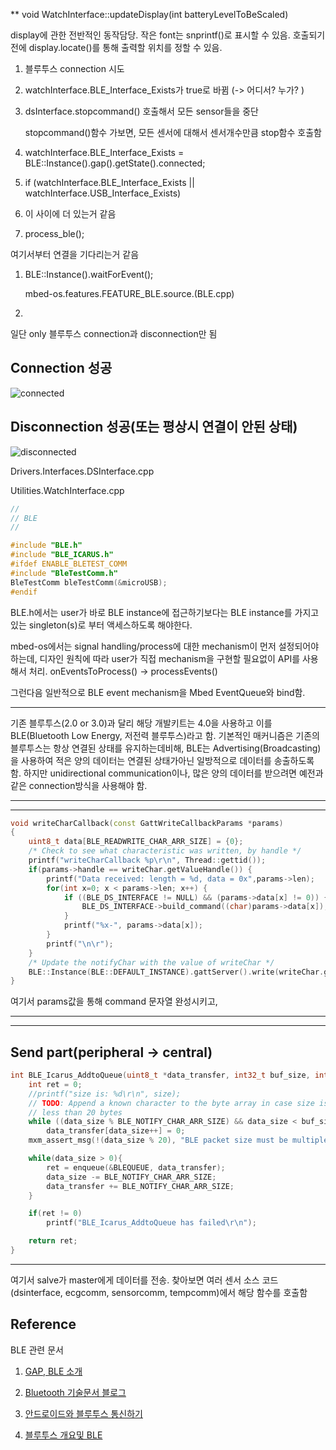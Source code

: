 ** void WatchInterface::updateDisplay(int batteryLevelToBeScaled)

display에 관한 전반적인 동작담당.
작은 font는 snprintf()로 표시할 수 있음.
호출되기전에 display.locate()를 통해 출력할 위치를 정할 수 있음.



1. 블루투스 connection 시도 

2. watchInterface.BLE_Interface_Exists가 true로 바뀜 (-> 어디서? 누가? )

3. dsInterface.stopcommand() 호출해서 모든 sensor들을 중단
	
	stopcommand()함수 가보면, 모든 센서에 대해서 센서개수만큼 stop함수 호출함
	
4. watchInterface.BLE_Interface_Exists = BLE::Instance().gap().getState().connected;

5. if (watchInterface.BLE_Interface_Exists || watchInterface.USB_Interface_Exists) 

6. 이 사이에 더 있는거 같음

7. process_ble();

여기서부터 연결을 기다리는거 같음

1. BLE::Instance().waitForEvent();
	
	mbed-os.features.FEATURE_BLE.source.(BLE.cpp)

2. 


일단 only 블루투스 connection과 disconnection만 됨

## Connection 성공

![connected](./images/conn.jpg)

## Disconnection 성공(또는 평상시 연결이 안된 상태)

![disconnected](./images/disconn.jpg)




Drivers.Interfaces.DSInterface.cpp

Utilities.WatchInterface.cpp

```c++
//
// BLE
//

#include "BLE.h"
#include "BLE_ICARUS.h"
#ifdef ENABLE_BLETEST_COMM
#include "BleTestComm.h"
BleTestComm bleTestComm(&microUSB);
#endif
```

BLE.h에서는 user가 바로 BLE instance에 접근하기보다는 BLE instance를 가지고 있는 singleton(s)로 부터 액세스하도록 해야한다.

mbed-os에서는 signal handling/process에 대한 mechanism이 먼저 설정되어야 하는데, 디자인 원칙에 따라 user가 직접 mechanism을 구현할 필요없이
API를 사용해서 처리. onEventsToProcess() -> processEvents()

그런다음 일반적으로 BLE event mechanism을 Mbed EventQueue와 bind함.


***

기존 블루투스(2.0 or 3.0)과 달리 해당 개발키트는 4.0을 사용하고 이를 BLE(Bluetooth Low Energy, 저전력 블루투스)라고 함.
기본적인 매커니즘은 기존의 블루투스는 항상 연결된 상태를 유지하는데비해, BLE는 Advertising(Broadcasting)을 사용하여 적은 양의 데이터는 연결된 상태가아닌
일방적으로 데이터를 송출하도록 함. 하지만 unidirectional communication이나, 많은 양의 데이터를 받으려면 예전과 같은 connection방식을 사용해야 함.


***

***

```c++
void writeCharCallback(const GattWriteCallbackParams *params)
{
	uint8_t data[BLE_READWRITE_CHAR_ARR_SIZE] = {0};
	/* Check to see what characteristic was written, by handle */
	printf("writeCharCallback %p\r\n", Thread::gettid());
	if(params->handle == writeChar.getValueHandle()) {
		printf("Data received: length = %d, data = 0x",params->len);
		for(int x=0; x < params->len; x++) {
			if ((BLE_DS_INTERFACE != NULL) && (params->data[x] != 0)) {
				BLE_DS_INTERFACE->build_command((char)params->data[x]);
			}
			printf("%x-", params->data[x]);
		}
		printf("\n\r");
	}
	/* Update the notifyChar with the value of writeChar */
	BLE::Instance(BLE::DEFAULT_INSTANCE).gattServer().write(writeChar.getValueHandle(), data, BLE_READWRITE_CHAR_ARR_SIZE);
}
```

여기서 params값을 통해 command 문자열 완성시키고, 

***

***

## Send part(peripheral -> central)

```c++
int BLE_Icarus_AddtoQueue(uint8_t *data_transfer, int32_t buf_size, int32_t data_size) {
	int ret = 0;
	//printf("size is: %d\r\n", size);
	// TODO: Append a known character to the byte array in case size is
	// less than 20 bytes
	while ((data_size % BLE_NOTIFY_CHAR_ARR_SIZE) && data_size < buf_size)
		data_transfer[data_size++] = 0;
	mxm_assert_msg(!(data_size % 20), "BLE packet size must be multiple of 20 bytes");

	while(data_size > 0){
		ret = enqueue(&BLEQUEUE, data_transfer);
		data_size -= BLE_NOTIFY_CHAR_ARR_SIZE;
		data_transfer += BLE_NOTIFY_CHAR_ARR_SIZE;
	}

	if(ret != 0)
		printf("BLE_Icarus_AddtoQueue has failed\r\n");

	return ret;
}
```

***

여기서 salve가 master에게 데이터를 전송. 찾아보면 여러 센서 소스 코드(dsinterface, ecgcomm, sensorcomm, tempcomm)에서 해당 함수를 호출함

## Reference

BLE 관련 문서

1. [GAP, BLE 소개](http://www.hardcopyworld.com/ngine/aduino/index.php/archives/1132)

2. [Bluetooth 기술문서 블로그](http://www.hardcopyworld.com/gnuboard5/bbs/board.php?bo_table=lecture_iot&wr_id=11)

3. [안드로이드와 블루투스 통신하기](https://devbin.kr/mobile-%EC%95%88%EB%93%9C%EB%A1%9C%EC%9D%B4%EB%93%9C-%EB%B8%94%EB%A3%A8%ED%88%AC%EC%8A%A4-ble-%ED%86%B5%EC%8B%A0%ED%95%98%EA%B8%B0/)

4. [블루투스 개요및 BLE](https://m.blog.naver.com/min95701/220619132797)
